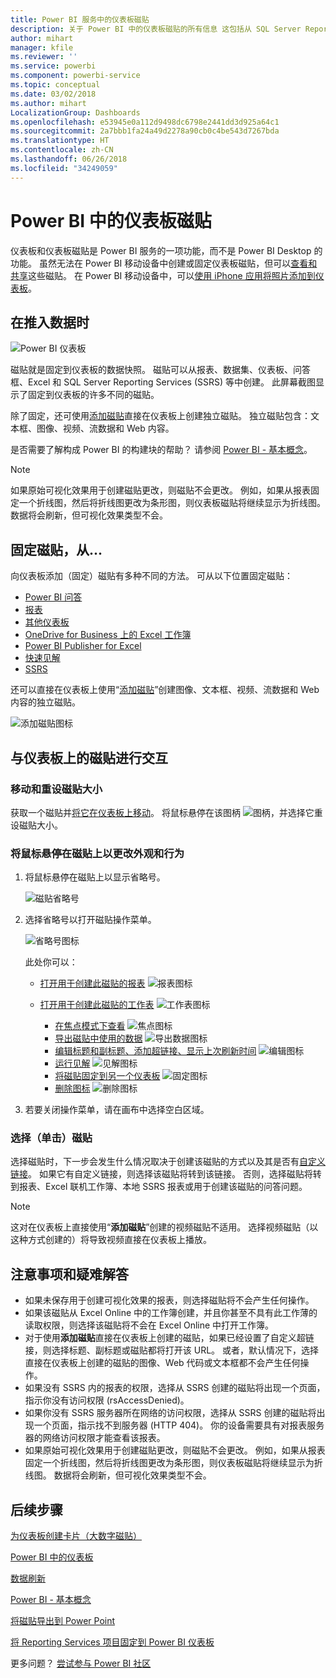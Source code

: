 ```yaml
---
title: Power BI 服务中的仪表板磁贴
description: 关于 Power BI 中的仪表板磁贴的所有信息 这包括从 SQL Server Reporting Services (SSRS) 创建的磁贴。
author: mihart
manager: kfile
ms.reviewer: ''
ms.service: powerbi
ms.component: powerbi-service
ms.topic: conceptual
ms.date: 03/02/2018
ms.author: mihart
LocalizationGroup: Dashboards
ms.openlocfilehash: e53945e0a112d9498dc6798e2441dd3d925a64c1
ms.sourcegitcommit: 2a7bbb1fa24a49d2278a90cb0c4be543d7267bda
ms.translationtype: HT
ms.contentlocale: zh-CN
ms.lasthandoff: 06/26/2018
ms.locfileid: "34249059"
---
```

# <a name="dashboard-tiles-in-power-bi"></a>Power BI 中的仪表板磁贴
仪表板和仪表板磁贴是 Power BI 服务的一项功能，而不是 Power BI Desktop 的功能。 虽然无法在 Power BI 移动设备中创建或固定仪表板磁贴，但可以[查看和共享](mobile-tiles-in-the-mobile-apps.md)这些磁贴。 在 Power BI 移动设备中，可以[使用 iPhone 应用将照片添加到仪表板](mobile-iphone-app-get-started.md)。

## <a name="dashboard-tiles"></a>在推入数据时
![Power BI 仪表板](media/service-dashboard-tiles/power-bi-dashboard.png)

磁贴就是固定到仪表板的数据快照。 磁贴可以从报表、数据集、仪表板、问答框、Excel 和 SQL Server Reporting Services (SSRS) 等中创建。  此屏幕截图显示了固定到仪表板的许多不同的磁贴。

除了固定，还可使用[添加磁贴](service-dashboard-add-widget.md)直接在仪表板上创建独立磁贴。 独立磁贴包含：文本框、图像、视频、流数据和 Web 内容。

是否需要了解构成 Power BI 的构建块的帮助？  请参阅 [Power BI - 基本概念](service-basic-concepts.md)。

> [!NOTE]
> 如果原始可视化效果用于创建磁贴更改，则磁贴不会更改。  例如，如果从报表固定一个折线图，然后将折线图更改为条形图，则仪表板磁贴将继续显示为折线图。 数据将会刷新，但可视化效果类型不会。
> 
> 

## <a name="pin-a-tile-from"></a>固定磁贴，从...
向仪表板添加（固定）磁贴有多种不同的方法。 可从以下位置固定磁贴：

* [Power BI 问答](service-dashboard-pin-tile-from-q-and-a.md)
* [报表](service-dashboard-pin-tile-from-report.md)
* [其他仪表板](service-pin-tile-to-another-dashboard.md)
* [OneDrive for Business 上的 Excel 工作簿](service-dashboard-pin-tile-from-excel.md)
* [Power BI Publisher for Excel](publisher-for-excel.md)
* [快速见解](service-insights.md)
* [SSRS](https://msdn.microsoft.com/library/mt604784.aspx)

还可以直接在仪表板上使用“[添加磁贴](service-dashboard-add-widget.md)”创建图像、文本框、视频、流数据和 Web 内容的独立磁贴。

  ![添加磁贴图标](media/service-dashboard-tiles/add_widgetnew.png)

## <a name="interacting-with-tiles-on-a-dashboard"></a>与仪表板上的磁贴进行交互
### <a name="move-and-resize-a-tile"></a>移动和重设磁贴大小
获取一个磁贴并[将它在仪表板上移动](service-dashboard-edit-tile.md)。 将鼠标悬停在该图柄 ![图柄](media/service-dashboard-tiles/resize-handle.jpg)，并选择它重设磁贴大小。

### <a name="hover-over-a-tile-to-change-the-appearance-and-behavior"></a>将鼠标悬停在磁贴上以更改外观和行为
1. 将鼠标悬停在磁贴上以显示省略号。
   
    ![磁贴省略号](media/service-dashboard-tiles/ellipses_new.png)
2. 选择省略号以打开磁贴操作菜单。
   
    ![省略号图标](media/service-dashboard-tiles/power-bi-tile-menu.png)
   
    此处你可以：
   
   * [打开用于创建此磁贴的报表](service-reports.md) ![报表图标](media/service-dashboard-tiles/chart-icon.jpg)  
   
   * [打开用于创建此磁贴的工作表](service-reports.md) ![工作表图标](media/service-dashboard-tiles/power-bi-open-worksheet.png)  
     
     * [在焦点模式下查看](service-focus-mode.md) ![焦点图标](media/service-dashboard-tiles/fullscreen-icon.jpg)  
     * [导出磁贴中使用的数据](power-bi-visualization-export-data.md) ![导出数据图标](media/service-dashboard-tiles/export-icon.png)
     * [编辑标题和副标题、添加超链接、显示上次刷新时间](service-dashboard-edit-tile.md) ![编辑图标](media/service-dashboard-tiles/pencil-icon.jpg)
     * [运行见解](service-insights.md) ![见解图标](media/service-dashboard-tiles/power-bi-insights.png)
     * [将磁贴固定到另一个仪表板](service-pin-tile-to-another-dashboard.md) 
       ![固定图标](media/service-dashboard-tiles/pin-icon.jpg)
     * [删除图标](service-dashboard-edit-tile.md)
     ![删除图标](media/service-dashboard-tiles/trash-icon.png)
3. 若要关闭操作菜单，请在画布中选择空白区域。

### <a name="select-click-a-tile"></a>选择（单击）磁贴
选择磁贴时，下一步会发生什么情况取决于创建该磁贴的方式以及其是否有[自定义链接](service-dashboard-edit-tile.md)。 如果它有自定义链接，则选择该磁贴将转到该链接。 否则，选择磁贴将转到报表、Excel 联机工作簿、本地 SSRS 报表或用于创建该磁贴的问答问题。

> [!NOTE]
> 这对在仪表板上直接使用“**添加磁贴**”创建的视频磁贴不适用。 选择视频磁贴（以这种方式创建的）将导致视频直接在仪表板上播放。   
> 
> 

## <a name="considerations-and-troubleshooting"></a>注意事项和疑难解答
* 如果未保存用于创建可视化效果的报表，则选择磁贴将不会产生任何操作。
* 如果该磁贴从 Excel Online 中的工作簿创建，并且你甚至不具有此工作薄的读取权限，则选择该磁贴将不会在 Excel Online 中打开工作簿。
* 对于使用**添加磁贴**直接在仪表板上创建的磁贴，如果已经设置了自定义超链接，则选择标题、副标题或磁贴都将打开该 URL。  或者，默认情况下，选择直接在仪表板上创建的磁贴的图像、Web 代码或文本框都不会产生任何操作。
* 如果没有 SSRS 内的报表的权限，选择从 SSRS 创建的磁贴将出现一个页面，指示你没有访问权限 (rsAccessDenied)。
* 如果你没有 SSRS 服务器所在网络的访问权限，选择从 SSRS 创建的磁贴将出现一个页面，指示找不到服务器 (HTTP 404)。 你的设备需要具有对报表服务器的网络访问权限才能查看该报表。
* 如果原始可视化效果用于创建磁贴更改，则磁贴不会更改。  例如，如果从报表固定一个折线图，然后将折线图更改为条形图，则仪表板磁贴将继续显示为折线图。 数据将会刷新，但可视化效果类型不会。

## <a name="next-steps"></a>后续步骤
[为仪表板创建卡片（大数字磁贴）](power-bi-visualization-card.md)

[Power BI 中的仪表板](service-dashboards.md)  

[数据刷新](refresh-data.md)

[Power BI - 基本概念](service-basic-concepts.md)

[将磁贴导出到 Power Point](http://blogs.msdn.com/b/powerbidev/archive/2015/09/28/integrating-power-bi-tiles-into-office-documents.aspx)

[将 Reporting Services 项目固定到 Power BI 仪表板](https://msdn.microsoft.com/library/mt604784.aspx)

更多问题？ [尝试参与 Power BI 社区](http://community.powerbi.com/)

